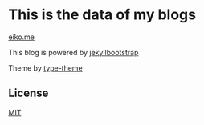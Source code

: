 # This is the data of my blogs

[eiko.me](http://eiko.me)

This blog is powered by [jekyllbootstrap](http://jekyllbootstrap.com)

Theme by [type-theme](https://github.com/rohanchandra/type-theme)




## License

[MIT](http://opensource.org/licenses/MIT)
